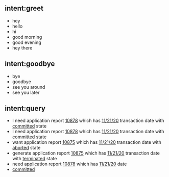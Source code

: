 ## intent:greet
- hey
- hello
- hi
- good morning
- good evening
- hey there

## intent:goodbye
- bye
- goodbye
- see you around
- see you later

## intent:query
- I need  application report [10878](trans_id) which has [11/21/20](date) transaction date with [committed](state) state
- I need  application report [10878](trans_id) which has [11/21/20](date) transaction date with [committed](state) state
- want application report [10875](trans_id) which has [11/21/20](date) transaction date with [aborted](state) state
- generate application report [10875](trans_id) which has [11/21/20](date) transaction date with [terminated](state) state
- need application report [10878](trans_id) which has [11/21/20](date) date
- [committed](state)
